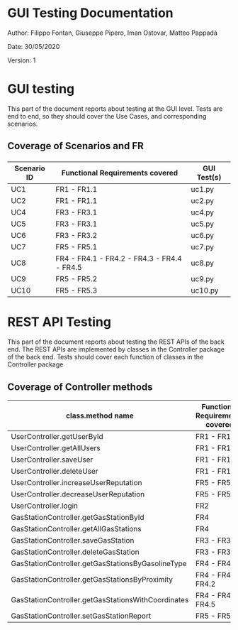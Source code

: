 # GUI  Testing Documentation 

Author: Filippo Fontan, Giuseppe Pipero, Iman Ostovar, Matteo Pappadà

Date: 30/05/2020

Version: 1

# GUI testing

This part of the document reports about testing at the GUI level. Tests are end to end, so they should cover the Use Cases, and corresponding scenarios.

## Coverage of Scenarios and FR

### 

| Scenario ID | Functional Requirements covered | GUI Test(s) |
| ----------- | ------------------------------- | ----------- | 
| UC1         | FR1 - FR1.1                     | uc1.py      |             
| UC2         | FR1 - FR1.1                     | uc2.py      |       
| UC4         | FR3 - FR3.1                     | uc4.py      |            
| UC5         | FR3 - FR3.1                     | uc5.py      |   
| UC6         | FR3 - FR3.2                     | uc6.py      |   
| UC7         | FR5 - FR5.1                     | uc7.py      |   
| UC8         | FR4 - FR4.1 - FR4.2 - FR4.3 - FR4.4 - FR4.5   | uc8.py      |   
| UC9         | FR5 - FR5.2                     | uc9.py      |   
| UC10        | FR5 - FR5.3                     | uc10.py     |   
            


# REST  API  Testing

This part of the document reports about testing the REST APIs of the back end. The REST APIs are implemented by classes in the Controller package of the back end. 
Tests should cover each function of classes in the Controller package

## Coverage of Controller methods

| class.method name | Functional Requirements covered |REST  API Test(s) | 
| ----------- | ------------------------------- | ----------- | 
| UserController.getUserById  | FR1 - FR1.4    |testGetUser|     
| UserController.getAllUsers  | FR1 - FR1.3    |testGetAllUsers|     
| UserController.saveUser      | FR1 - FR1.1    |testSaveUser|             
| UserController.deleteUser    | FR1 - FR1.2    |testDeleteUser|             
| UserController.increaseUserReputation| FR5 - FR5.2             |testIncreaseUserReputation|             
| UserController.decreaseUserReputation| FR5 - FR5.2             |testDecreaseUserReputation|             
| UserController.login         | FR2                             |testLogin|      
| GasStationController.getGasStationById         | FR4                             |testGetGasStation|  
| GasStationController.getAllGasStations         | FR4                             |testGetAllGasStations|  
| GasStationController.saveGasStation            | FR3 - FR3.1                     |testSaveGasStation|  
| GasStationController.deleteGasStation          | FR3 - FR3.2                                |testDeleteGasStation|  
| GasStationController.getGasStationsByGasolineType      | FR4 - FR4.4                        |testSearchGasStationByGasolineType|  
| GasStationController.getGasStationsByProximity         | FR4 - FR4.1 - FR4.2                |testSearchGasStationByProximity|  
| GasStationController.getGasStationsWithCoordinates     | FR4 - FR4.2 - FR4.5                |testGetGasStationsWithCoordinates|  
| GasStationController.setGasStationReport               | FR5 - FR5.1                        |testSetGasStationReport|  
